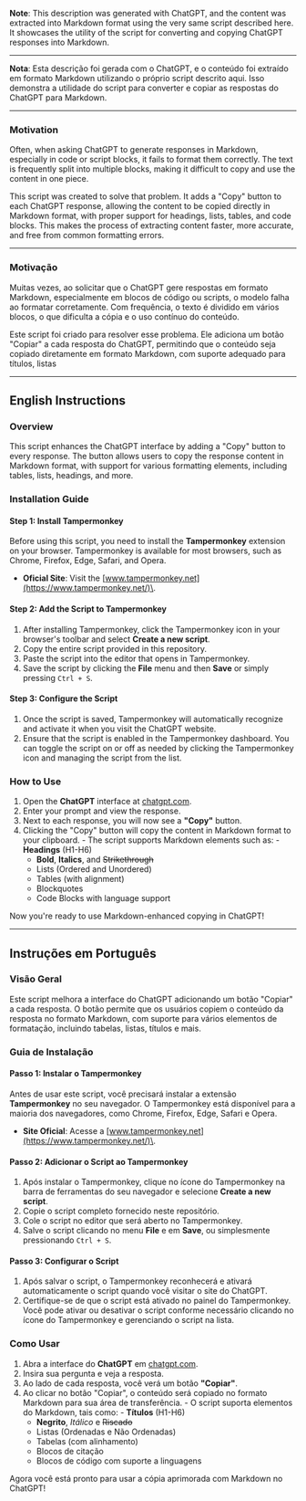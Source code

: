 
**Note**: This description was generated with ChatGPT, and the content was extracted into Markdown format using the very same script described here\. It showcases the utility of the script for converting and copying ChatGPT responses into Markdown\.


---
**Nota**: Esta descrição foi gerada com o ChatGPT, e o conteúdo foi extraído em formato Markdown utilizando o próprio script descrito aqui\. Isso demonstra a utilidade do script para converter e copiar as respostas do ChatGPT para Markdown\.

---
### Motivation

Often, when asking ChatGPT to generate responses in Markdown, especially in code or script blocks, it fails to format them correctly\. The text is frequently split into multiple blocks, making it difficult to copy and use the content in one piece\.

This script was created to solve that problem\. It adds a "Copy" button to each ChatGPT response, allowing the content to be copied directly in Markdown format, with proper support for headings, lists, tables, and code blocks\. This makes the process of extracting content faster, more accurate, and free from common formatting errors\.

---
### Motivação

Muitas vezes, ao solicitar que o ChatGPT gere respostas em formato Markdown, especialmente em blocos de código ou scripts, o modelo falha ao formatar corretamente\. Com frequência, o texto é dividido em vários blocos, o que dificulta a cópia e o uso contínuo do conteúdo\.

Este script foi criado para resolver esse problema\. Ele adiciona um botão "Copiar" a cada resposta do ChatGPT, permitindo que o conteúdo seja copiado diretamente em formato Markdown, com suporte adequado para títulos, listas

---
## English Instructions

### Overview

This script enhances the ChatGPT interface by adding a "Copy" button to every response\. The button allows users to copy the response content in Markdown format, with support for various formatting elements, including tables, lists, headings, and more\.

### Installation Guide

#### Step 1: Install Tampermonkey

Before using this script, you need to install the **Tampermonkey** extension on your browser\. Tampermonkey is available for most browsers, such as Chrome, Firefox, Edge, Safari, and Opera\.

- **Oficial Site**: Visit the [www.tampermonkey.net](https://www.tampermonkey.net/)\.

#### Step 2: Add the Script to Tampermonkey

1. After installing Tampermonkey, click the Tampermonkey icon in your browser's toolbar and select **Create a new script**\.
2. Copy the entire script provided in this repository\.
3. Paste the script into the editor that opens in Tampermonkey\.
4. Save the script by clicking the **File** menu and then **Save** or simply pressing `Ctrl + S`\.

#### Step 3: Configure the Script

1. Once the script is saved, Tampermonkey will automatically recognize and activate it when you visit the ChatGPT website\.
2. Ensure that the script is enabled in the Tampermonkey dashboard\. You can toggle the script on or off as needed by clicking the Tampermonkey icon and managing the script from the list\.

### How to Use

1. Open the **ChatGPT** interface at [chatgpt.com](https://chatgpt.com)\.
2. Enter your prompt and view the response\.
3. Next to each response, you will now see a **"Copy"** button\.
4. Clicking the "Copy" button will copy the content in Markdown format to your clipboard\.  - The script supports Markdown elements such as:    - **Headings** \(H1\-H6\)
    - **Bold**, **Italics**, and ~~Strikethrough~~
    - Lists \(Ordered and Unordered\)
    - Tables \(with alignment\)
    - Blockquotes
    - Code Blocks with language support





Now you're ready to use Markdown\-enhanced copying in ChatGPT\!


---
## Instruções em Português

### Visão Geral

Este script melhora a interface do ChatGPT adicionando um botão "Copiar" a cada resposta\. O botão permite que os usuários copiem o conteúdo da resposta no formato Markdown, com suporte para vários elementos de formatação, incluindo tabelas, listas, títulos e mais\.

### Guia de Instalação

#### Passo 1: Instalar o Tampermonkey

Antes de usar este script, você precisará instalar a extensão **Tampermonkey** no seu navegador\. O Tampermonkey está disponível para a maioria dos navegadores, como Chrome, Firefox, Edge, Safari e Opera\.

- **Site Oficial**: Acesse a [www.tampermonkey.net](https://www.tampermonkey.net/)\.

#### Passo 2: Adicionar o Script ao Tampermonkey

1. Após instalar o Tampermonkey, clique no ícone do Tampermonkey na barra de ferramentas do seu navegador e selecione **Create a new script**\.
2. Copie o script completo fornecido neste repositório\.
3. Cole o script no editor que será aberto no Tampermonkey\.
4. Salve o script clicando no menu **File** e em **Save**, ou simplesmente pressionando `Ctrl + S`\.

#### Passo 3: Configurar o Script

1. Após salvar o script, o Tampermonkey reconhecerá e ativará automaticamente o script quando você visitar o site do ChatGPT\.
2. Certifique\-se de que o script está ativado no painel do Tampermonkey\. Você pode ativar ou desativar o script conforme necessário clicando no ícone do Tampermonkey e gerenciando o script na lista\.

### Como Usar

1. Abra a interface do **ChatGPT** em [chatgpt.com](https://chatgpt.com)\.
2. Insira sua pergunta e veja a resposta\.
3. Ao lado de cada resposta, você verá um botão **"Copiar"**\.
4. Ao clicar no botão "Copiar", o conteúdo será copiado no formato Markdown para sua área de transferência\.  - O script suporta elementos do Markdown, tais como:    - **Títulos** \(H1\-H6\)
    - **Negrito**, *Itálico* e ~~Riscado~~
    - Listas \(Ordenadas e Não Ordenadas\)
    - Tabelas \(com alinhamento\)
    - Blocos de citação
    - Blocos de código com suporte a linguagens


Agora você está pronto para usar a cópia aprimorada com Markdown no ChatGPT\!